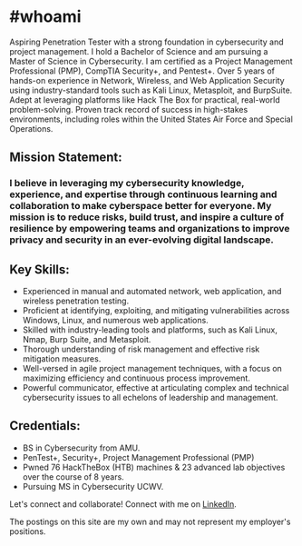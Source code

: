 # #whoami  
Aspiring Penetration Tester with a strong foundation in cybersecurity and project management. I hold a Bachelor of Science and am pursuing a Master of Science in Cybersecurity. I am certified as a Project Management Professional (PMP), CompTIA Security+, and Pentest+. Over 5 years of hands-on experience in Network, Wireless, and Web Application Security using industry-standard tools such as Kali Linux, Metasploit, and BurpSuite. Adept at leveraging platforms like Hack The Box for practical, real-world problem-solving. Proven track record of success in high-stakes environments, including roles within the United States Air Force and Special Operations.
  

## Mission Statement:
### I believe in leveraging my cybersecurity knowledge, experience, and expertise through continuous learning and collaboration to make cyberspace better for everyone. My mission is to reduce risks, build trust, and inspire a culture of resilience by empowering teams and organizations to improve privacy and security in an ever-evolving digital landscape.


## Key Skills:
* Experienced in manual and automated network, web application, and wireless penetration testing.
* Proficient at identifying, exploiting, and mitigating vulnerabilities across Windows, Linux, and numerous web applications.
* Skilled with industry-leading tools and platforms, such as Kali Linux, Nmap, Burp Suite, and Metasploit.
* Thorough understanding of risk management and effective risk mitigation measures.
* Well-versed in agile project management techniques, with a focus on maximizing efficiency and continuous process improvement.
* Powerful communicator, effective at articulating complex and technical cybersecurity issues to all echelons of leadership and management.


## Credentials:
* BS in Cybersecurity from AMU. 
* PenTest+, Security+, Project Management Professional (PMP)
* Pwned 76 HackTheBox (HTB) machines & 23 advanced lab objectives over the course of 8 years. 
* Pursuing MS in Cybersecurity UCWV.
  
  
Let's connect and collaborate! Connect with me on [LinkedIn](https://www.linkedin.com/in/garrett-tollar/).  
  
The postings on this site are my own and may not represent my employer's positions. 
